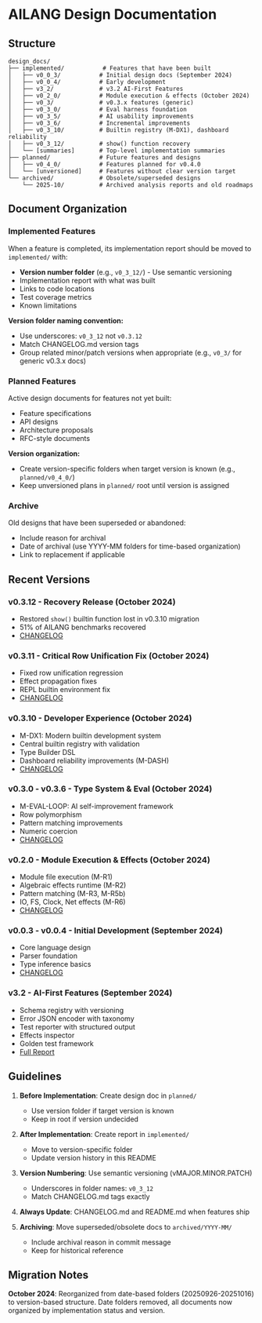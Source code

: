 # AILANG Design Documentation

## Structure

```
design_docs/
├── implemented/           # Features that have been built
│   ├── v0_0_3/           # Initial design docs (September 2024)
│   ├── v0_0_4/           # Early development
│   ├── v3_2/             # v3.2 AI-First Features
│   ├── v0_2_0/           # Module execution & effects (October 2024)
│   ├── v0_3/             # v0.3.x features (generic)
│   ├── v0_3_0/           # Eval harness foundation
│   ├── v0_3_5/           # AI usability improvements
│   ├── v0_3_6/           # Incremental improvements
│   ├── v0_3_10/          # Builtin registry (M-DX1), dashboard reliability
│   ├── v0_3_12/          # show() function recovery
│   └── [summaries]       # Top-level implementation summaries
├── planned/              # Future features and designs
│   ├── v0_4_0/           # Features planned for v0.4.0
│   └── [unversioned]     # Features without clear version target
└── archived/             # Obsolete/superseded designs
    └── 2025-10/          # Archived analysis reports and old roadmaps
```

## Document Organization

### Implemented Features
When a feature is completed, its implementation report should be moved to `implemented/` with:
- **Version number folder** (e.g., `v0_3_12/`) - Use semantic versioning
- Implementation report with what was built
- Links to code locations
- Test coverage metrics
- Known limitations

**Version folder naming convention:**
- Use underscores: `v0_3_12` not `v0.3.12`
- Match CHANGELOG.md version tags
- Group related minor/patch versions when appropriate (e.g., `v0_3/` for generic v0.3.x docs)

### Planned Features
Active design documents for features not yet built:
- Feature specifications
- API designs
- Architecture proposals
- RFC-style documents

**Version organization:**
- Create version-specific folders when target version is known (e.g., `planned/v0_4_0/`)
- Keep unversioned plans in `planned/` root until version is assigned

### Archive
Old designs that have been superseded or abandoned:
- Include reason for archival
- Date of archival (use YYYY-MM folders for time-based organization)
- Link to replacement if applicable

## Recent Versions

### v0.3.12 - Recovery Release (October 2024)
- Restored `show()` builtin function lost in v0.3.10 migration
- 51% of AILANG benchmarks recovered
- [CHANGELOG](../CHANGELOG.md#v0312)

### v0.3.11 - Critical Row Unification Fix (October 2024)
- Fixed row unification regression
- Effect propagation fixes
- REPL builtin environment fix
- [CHANGELOG](../CHANGELOG.md#v0311)

### v0.3.10 - Developer Experience (October 2024)
- M-DX1: Modern builtin development system
- Central builtin registry with validation
- Type Builder DSL
- Dashboard reliability improvements (M-DASH)
- [CHANGELOG](../CHANGELOG.md#v0310)

### v0.3.0 - v0.3.6 - Type System & Eval (October 2024)
- M-EVAL-LOOP: AI self-improvement framework
- Row polymorphism
- Pattern matching improvements
- Numeric coercion
- [CHANGELOG](../CHANGELOG.md)

### v0.2.0 - Module Execution & Effects (October 2024)
- Module file execution (M-R1)
- Algebraic effects runtime (M-R2)
- Pattern matching (M-R3, M-R5b)
- IO, FS, Clock, Net effects (M-R6)
- [CHANGELOG](../CHANGELOG.md#v020)

### v0.0.3 - v0.0.4 - Initial Development (September 2024)
- Core language design
- Parser foundation
- Type inference basics
- [CHANGELOG](../CHANGELOG.md)

### v3.2 - AI-First Features (September 2024)
- Schema registry with versioning
- Error JSON encoder with taxonomy
- Test reporter with structured output
- Effects inspector
- Golden test framework
- [Full Report](implemented/v3_2/V3_2_IMPLEMENTATION_REPORT.md)

## Guidelines

1. **Before Implementation**: Create design doc in `planned/`
   - Use version folder if target version is known
   - Keep in root if version undecided

2. **After Implementation**: Create report in `implemented/`
   - Move to version-specific folder
   - Update version history in this README

3. **Version Numbering**: Use semantic versioning (vMAJOR.MINOR.PATCH)
   - Underscores in folder names: `v0_3_12`
   - Match CHANGELOG.md tags exactly

4. **Always Update**: CHANGELOG.md and README.md when features ship

5. **Archiving**: Move superseded/obsolete docs to `archived/YYYY-MM/`
   - Include archival reason in commit message
   - Keep for historical reference

## Migration Notes

**October 2024**: Reorganized from date-based folders (20250926-20251016) to version-based structure. Date folders removed, all documents now organized by implementation status and version.

